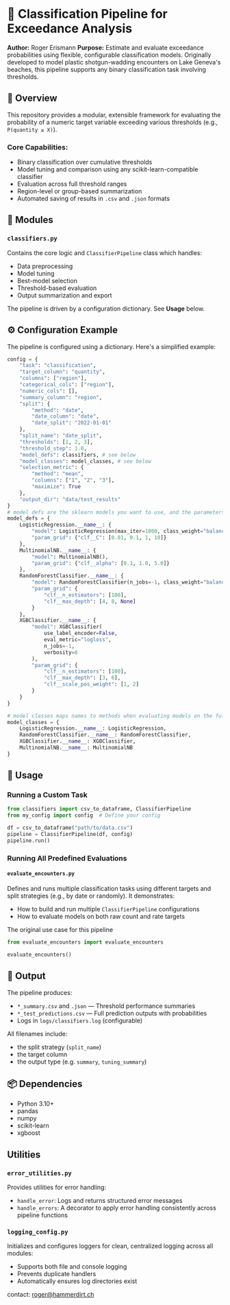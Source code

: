 # 🧪 Classification Pipeline for Exceedance Analysis

**Author:** Roger Erismann
**Purpose:** Estimate and evaluate exceedance probabilities using flexible, configurable classification models. Originally developed to model plastic shotgun-wadding encounters on Lake Geneva's beaches, this pipeline supports any binary classification task involving thresholds.

## 🚀 Overview

This repository provides a modular, extensible framework for evaluating the probability of a numeric target variable exceeding various thresholds (e.g., `P(quantity ≥ X)`).

### Core Capabilities:

* Binary classification over cumulative thresholds
* Model tuning and comparison using any scikit-learn-compatible classifier
* Evaluation across full threshold ranges
* Region-level or group-based summarization
* Automated saving of results in `.csv` and `.json` formats

## 📁 Modules

### `classifiers.py`

Contains the core logic and `ClassifierPipeline` class which handles:

* Data preprocessing
* Model tuning
* Best-model selection
* Threshold-based evaluation
* Output summarization and export

The pipeline is driven by a configuration dictionary. See **Usage** below.

## ⚙️ Configuration Example

The pipeline is configured using a dictionary. Here's a simplified example:

```python
config = {
    "task": "classification",
    "target_column": "quantity",
    "columns": ["region"],
    "categorical_cols": ["region"],
    "numeric_cols": [],
    "summary_column": "region",
    "split": {
        "method": "date",
        "date_column": "date",
        "date_split": "2022-01-01"
    },
    "split_name": "date_split",
    "thresholds": [1, 2, 3],
    "threshold_step": 1.0,
    "model_defs": classifiers, # see below
    "model_classes": model_classes, # see below
    "selection_metric": {
        "method": "mean",
        "columns": ["1", "2", "3"],
        "maximize": True
    },
    "output_dir": "data/test_results"
}
# model defs are the sklearn models you want to use, and the parameters you want to try
model_defs = {
    LogisticRegression.__name__: {
        "model": LogisticRegression(max_iter=1000, class_weight="balanced"),
        "param_grid": {"clf__C": [0.01, 0.1, 1, 10]}
    },
    MultinomialNB.__name__: {
        "model": MultinomialNB(),
        "param_grid": {"clf__alpha": [0.1, 1.0, 5.0]}
    },
    RandomForestClassifier.__name__: {
        "model": RandomForestClassifier(n_jobs=-1, class_weight="balanced"),
        "param_grid": {
            "clf__n_estimators": [100],
            "clf__max_depth": [4, 8, None]
        }
    },
    XGBClassifier.__name__: {
        "model": XGBClassifier(
            use_label_encoder=False,
            eval_metric="logloss",
            n_jobs=-1,
            verbosity=0
        ),
        "param_grid": {
            "clf__n_estimators": [100],
            "clf__max_depth": [3, 6],
            "clf__scale_pos_weight": [1, 2]
        }
    }
}

# model classes maps names to methods when evaluating models on the full grid
model_classes = {
    LogisticRegression.__name__: LogisticRegression,
    RandomForestClassifier.__name__: RandomForestClassifier,
    XGBClassifier.__name__: XGBClassifier,
    MultinomialNB.__name__: MultinomialNB
}
```



## 💠 Usage

### Running a Custom Task

```python
from classifiers import csv_to_dataframe, ClassifierPipeline
from my_config import config  # Define your config

df = csv_to_dataframe("path/to/data.csv")
pipeline = ClassifierPipeline(df, config)
pipeline.run()
```
### Running All Predefined Evaluations

#### `evaluate_encounters.py`

Defines and runs multiple classification tasks using different targets and split strategies (e.g., by date or randomly). It demonstrates:

* How to build and run multiple `ClassifierPipeline` configurations
* How to evaluate models on both raw count and rate targets

The original use case for this pipeline

```python
from evaluate_encounters import evaluate_encounters

evaluate_encounters()
```

## 📄 Output

The pipeline produces:

* `*_summary.csv` and `.json` — Threshold performance summaries
* `*_test_predictions.csv` — Full prediction outputs with probabilities
* Logs in `logs/classifiers.log` (configurable)

All filenames include:

* the split strategy (`split_name`)
* the target column
* the output type (e.g. `summary`, `tuning_summary`)

## 📦 Dependencies

* Python 3.10+
* pandas
* numpy
* scikit-learn
* xgboost

## Utilities

### `error_utilities.py`

Provides utilities for error handling:

* `handle_error`: Logs and returns structured error messages
* `handle_errors`: A decorator to apply error handling consistently across pipeline functions

### `logging_config.py`

Initializes and configures loggers for clean, centralized logging across all modules:

* Supports both file and console logging
* Prevents duplicate handlers
* Automatically ensures log directories exist

contact: roger@hammerdirt.ch
